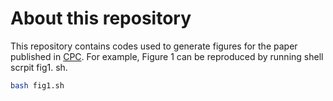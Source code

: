 # About this repository
This repository contains codes used to generate figures for the paper published in [CPC](https://journals.elsevier.com/). For example, Figure 1 can be reproduced by running shell scrpit fig1. sh.
```Bash
bash fig1.sh
```
